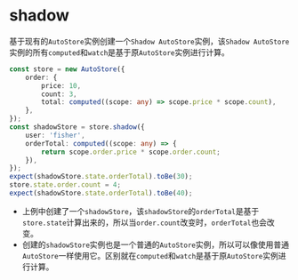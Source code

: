 # shadow

基于现有的`AutoStore`实例创建一个`Shadow AutoStore`实例，该`Shadow AutoStore`实例的所有`computed`和`watch`是基于原`AutoStore`实例进行计算。

```ts
const store = new AutoStore({
    order: {
        price: 10,
        count: 3,
        total: computed((scope: any) => scope.price * scope.count),
    },
});
const shadowStore = store.shadow({
    user: 'fisher',
    orderTotal: computed((scope: any) => {
        return scope.order.price * scope.order.count;
    }),
});
expect(shadowStore.state.orderTotal).toBe(30);
store.state.order.count = 4;
expect(shadowStore.state.orderTotal).toBe(40);
```

-   上例中创建了一个`shadowStore`，该`shadowStore`的`orderTotal`是基于`store.state`计算出来的，所以当`order.count`改变时，`orderTotal`也会改
    变。
-   创建的`shadowStore`实例也是一个普通的`AutoStore`实例，所以可以像使用普通`AutoStore`一样使用它。区别就在`computed`和`watch`是基于原`AutoStore`实例进行计算。
